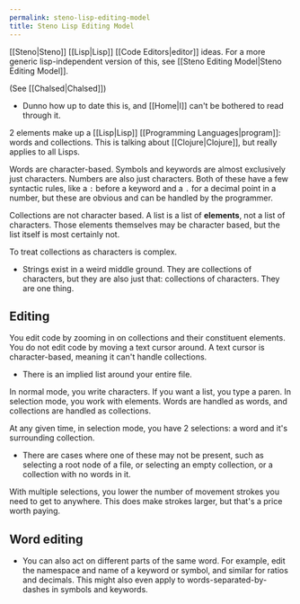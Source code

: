```yaml
---
permalink: steno-lisp-editing-model
title: Steno Lisp Editing Model
---
```

[[Steno|Steno]] [[Lisp|Lisp]] [[Code Editors|editor]] ideas. For a more generic lisp-independent version of this, see [[Steno Editing Model|Steno Editing Model]].

(See [[Chalsed|Chalsed]])

- Dunno how up to date this is, and [[Home|I]] can't be bothered to read through it.

2 elements make up a [[Lisp|Lisp]] [[Programming Languages|program]]: words and collections. This is talking about [[Clojure|Clojure]], but really applies to all Lisps.

Words are character-based. Symbols and keywords are almost exclusively just characters. Numbers are also just characters. Both of these have a few syntactic rules, like a `:` before a keyword and a `.` for a decimal point in a number, but these are obvious and can be handled by the programmer.

Collections are not character based. A list is a list of **elements**, not a list of characters. Those elements themselves may be character based, but the list itself is most certainly not.

To treat collections as characters is complex.

- Strings exist in a weird middle ground. They are collections of characters, but they are also just that: collections of characters. They are one thing.

## Editing

You edit code by zooming in on collections and their constituent elements. You do not edit code by moving a text cursor around. A text cursor is character-based, meaning it can't handle collections.

- There is an implied list around your entire file.

In normal mode, you write characters. If you want a list, you type a paren.
In selection mode, you work with elements. Words are handled as words, and collections are handled as collections.

At any given time, in selection mode, you have 2 selections: a word and it's surrounding collection.

- There are cases where one of these may not be present, such as selecting a root node of a file, or selecting an empty collection, or a collection with no words in it.

With multiple selections, you lower the number of movement strokes you need to get to anywhere. This does make strokes larger, but that's a price worth paying.

## Word editing

- You can also act on different parts of the same word. For example, edit the namespace and name of a keyword or symbol, and similar for ratios and decimals. This might also even apply to words-separated-by-dashes in symbols and keywords.
